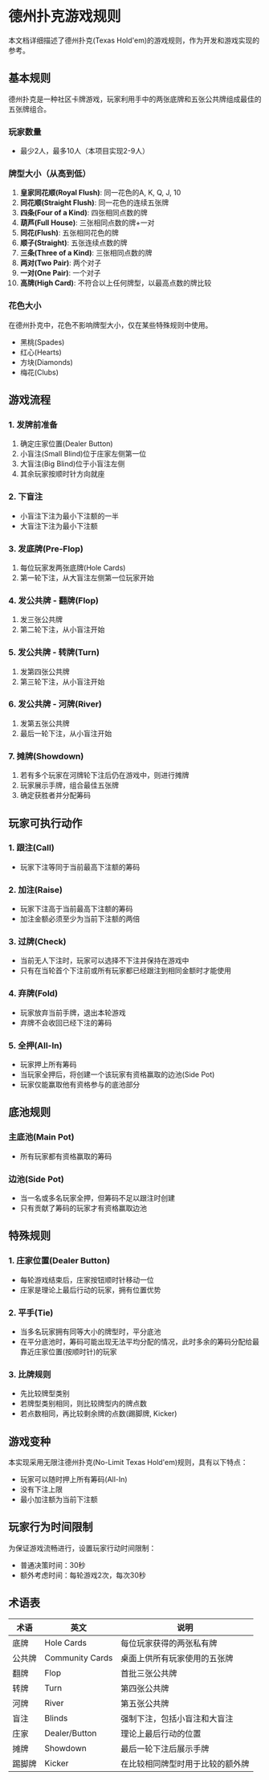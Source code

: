 # 德州扑克游戏规则

本文档详细描述了德州扑克(Texas Hold'em)的游戏规则，作为开发和游戏实现的参考。

## 基本规则

德州扑克是一种社区卡牌游戏，玩家利用手中的两张底牌和五张公共牌组成最佳的五张牌组合。

### 玩家数量
- 最少2人，最多10人（本项目实现2-9人）

### 牌型大小（从高到低）
1. **皇家同花顺(Royal Flush)**: 同一花色的A, K, Q, J, 10
2. **同花顺(Straight Flush)**: 同一花色的连续五张牌
3. **四条(Four of a Kind)**: 四张相同点数的牌
4. **葫芦(Full House)**: 三张相同点数的牌+一对
5. **同花(Flush)**: 五张相同花色的牌
6. **顺子(Straight)**: 五张连续点数的牌
7. **三条(Three of a Kind)**: 三张相同点数的牌
8. **两对(Two Pair)**: 两个对子
9. **一对(One Pair)**: 一个对子
10. **高牌(High Card)**: 不符合以上任何牌型，以最高点数的牌比较

### 花色大小
在德州扑克中，花色不影响牌型大小，仅在某些特殊规则中使用。
- 黑桃(Spades)
- 红心(Hearts)
- 方块(Diamonds)
- 梅花(Clubs)

## 游戏流程

### 1. 发牌前准备
1. 确定庄家位置(Dealer Button)
2. 小盲注(Small Blind)位于庄家左侧第一位
3. 大盲注(Big Blind)位于小盲注左侧
4. 其余玩家按顺时针方向就座

### 2. 下盲注
- 小盲注下注为最小下注额的一半
- 大盲注下注为最小下注额

### 3. 发底牌(Pre-Flop)
1. 每位玩家发两张底牌(Hole Cards)
2. 第一轮下注，从大盲注左侧第一位玩家开始

### 4. 发公共牌 - 翻牌(Flop)
1. 发三张公共牌
2. 第二轮下注，从小盲注开始

### 5. 发公共牌 - 转牌(Turn)
1. 发第四张公共牌
2. 第三轮下注，从小盲注开始

### 6. 发公共牌 - 河牌(River)
1. 发第五张公共牌
2. 最后一轮下注，从小盲注开始

### 7. 摊牌(Showdown)
1. 若有多个玩家在河牌轮下注后仍在游戏中，则进行摊牌
2. 玩家展示手牌，组合最佳五张牌
3. 确定获胜者并分配筹码

## 玩家可执行动作

### 1. 跟注(Call)
- 玩家下注等同于当前最高下注额的筹码

### 2. 加注(Raise)
- 玩家下注高于当前最高下注额的筹码
- 加注金额必须至少为当前下注额的两倍

### 3. 过牌(Check)
- 当前无人下注时，玩家可以选择不下注并保持在游戏中
- 只有在当轮首个下注前或所有玩家都已经跟注到相同金额时才能使用

### 4. 弃牌(Fold)
- 玩家放弃当前手牌，退出本轮游戏
- 弃牌不会收回已经下注的筹码

### 5. 全押(All-In)
- 玩家押上所有筹码
- 当玩家全押后，将创建一个该玩家有资格赢取的边池(Side Pot)
- 玩家仅能赢取他有资格参与的底池部分

## 底池规则

### 主底池(Main Pot)
- 所有玩家都有资格赢取的筹码

### 边池(Side Pot)
- 当一名或多名玩家全押，但筹码不足以跟注时创建
- 只有贡献了筹码的玩家才有资格赢取边池

## 特殊规则

### 1. 庄家位置(Dealer Button)
- 每轮游戏结束后，庄家按钮顺时针移动一位
- 庄家是理论上最后行动的玩家，拥有位置优势

### 2. 平手(Tie)
- 当多名玩家拥有同等大小的牌型时，平分底池
- 在平分底池时，筹码可能出现无法平均分配的情况，此时多余的筹码分配给最靠近庄家位置(按顺时针)的玩家

### 3. 比牌规则
- 先比较牌型类别
- 若牌型类别相同，则比较牌型内的牌点数
- 若点数相同，再比较剩余牌的点数(踢脚牌, Kicker)

## 游戏变种

本实现采用无限注德州扑克(No-Limit Texas Hold'em)规则，具有以下特点：
- 玩家可以随时押上所有筹码(All-In)
- 没有下注上限
- 最小加注额为当前下注额

## 玩家行为时间限制

为保证游戏流畅进行，设置玩家行动时间限制：
- 普通决策时间：30秒
- 额外考虑时间：每轮游戏2次，每次30秒

## 术语表

| 术语 | 英文 | 说明 |
|-----|------|------|
| 底牌 | Hole Cards | 每位玩家获得的两张私有牌 |
| 公共牌 | Community Cards | 桌面上供所有玩家使用的五张牌 |
| 翻牌 | Flop | 首批三张公共牌 |
| 转牌 | Turn | 第四张公共牌 |
| 河牌 | River | 第五张公共牌 |
| 盲注 | Blinds | 强制下注，包括小盲注和大盲注 |
| 庄家 | Dealer/Button | 理论上最后行动的位置 |
| 摊牌 | Showdown | 最后一轮下注后展示手牌 |
| 踢脚牌 | Kicker | 在比较相同牌型时用于比较的额外牌 |
